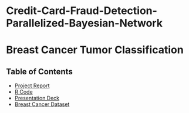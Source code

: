 # Credit-Card-Fraud-Detection-Parallelized-Bayesian-Network

# Breast Cancer Tumor Classification

## Table of Contents

* [Project Report](https://github.com/amir-ghaderi/Breast-Cancer-Tumor-Classification/blob/master/Final%20Report.pdf) 
* [R Code](https://github.com/amir-ghaderi/Breast-Cancer-Tumor-Classification/blob/master/R%20code.R) 
* [Presentation Deck](https://github.com/amir-ghaderi/Breast-Cancer-Tumor-Classification/blob/master/Presentation%20Deck.pptx) 
* [Breast Cancer Dataset](https://github.com/amir-ghaderi/Breast-Cancer-Tumor-Classification/blob/master/Breast%20Cancer%20Dataset.csv) 
